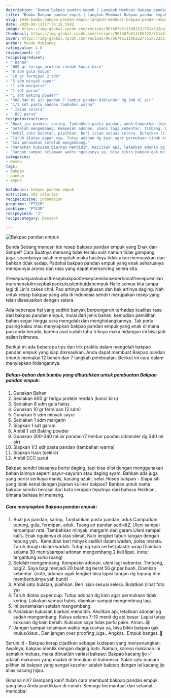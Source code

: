 ```yaml
---
description: "Bumbu Bakpao pandan empuk | Langkah Membuat Bakpao pandan empuk Yang Bisa Manjain Lidah"
title: "Bumbu Bakpao pandan empuk | Langkah Membuat Bakpao pandan empuk Yang Bisa Manjain Lidah"
slug: 1036-bumbu-bakpao-pandan-empuk-langkah-membuat-bakpao-pandan-empuk-yang-bisa-manjain-lidah
date: 2020-08-11T17:36:28.550Z
image: https://img-global.cpcdn.com/recipes/967b67e611106222/751x532cq70/bakpao-pandan-empuk-foto-resep-utama.jpg
thumbnail: https://img-global.cpcdn.com/recipes/967b67e611106222/751x532cq70/bakpao-pandan-empuk-foto-resep-utama.jpg
cover: https://img-global.cpcdn.com/recipes/967b67e611106222/751x532cq70/bakpao-pandan-empuk-foto-resep-utama.jpg
author: Maude McKinney
ratingvalue: 4.8
reviewcount: 12
recipeingredient:
- " Bahan"
- "600 gr terigu protein rendah kunci biru"
- "8 sdm gula halus"
- "10 gr fermipan 2 sdm"
- "5 sdm minyak sayur"
- "1 sdm margarin"
- "1 sdt garam"
- "1 sdt Baking powder"
- "300-340 ml air pandan 7 lembar pandan diblender dg 340 ml air"
- "1/3 sdt pasta pandan tambahan warna"
- " Isian selera"
- " DCC parut"
recipeinstructions:
- "Buat jus pandan, saring. Tambahkan pasta pandan, aduk.Campurkan tepung, gula, fermipan, aduk. Tuang air pandan sedikit2. Uleni sampai tercampur rata. Tambahkan minyak, margarin dan garam.Uleni sampai kalis. Enak ngulenya di atas slimat. Kalo lengket taburi tangan dengan tepung yah.. Kemudian beri minyak sedikit dalam wadah, poles merata. Taruh dough dalam wadah. Tutup dg kain serbet/plastik wrap.Diamkan selama 30 menit/sampai adonan mengembang 2 kali lipat. (note; tergantung suhu ruang)"
- "Setelah mengembang. Kempeskn adonan, uleni lagi sebentar. Timbang, bagi2. Saya bagi menjadi 20 buah dg berat 56 gr per buah. Diamkan sebentar. (note, adonan agak lengket bisa lapisi tangan dg tepung dlm membentuknya yah bund)"
- "Ambil satu bulatan, pipihkan. Beri isian sesuai selera. Bulatkan (lihat foto ya)"
- "Taruh diatas paper cup. Tutup adonan dg kain agar permukaan tidak kering. Lakukan sampai habis, diamkan sampai mengembnag lagi."
- "Ini penamakan setelah mengembang."
- "Panaskan kukusan,biarkan mendidih. Kecilkan api, letakkan adonan yg sudah mengembang. Kukus selama 7-10 menit dg api besar. Lapisi tutup kukusan dg kain bersih. Kukusan saya tidak perlu pake. Aman..😁"
- "Jangan sampai kelamaan waktu ngukusnya ya, bisa bikin bakpao gak mulus/kisut.. Dan jangan over proofing juga.. Angkat.. Empuk banget..🤗"
categories:
- Resep
tags:
- bakpao
- pandan
- empuk

katakunci: bakpao pandan empuk 
nutrition: 193 calories
recipecuisine: Indonesian
preptime: "PT32M"
cooktime: "PT53M"
recipeyield: "2"
recipecategory: Dessert

---
```



![Bakpao pandan empuk](https://img-global.cpcdn.com/recipes/967b67e611106222/751x532cq70/bakpao-pandan-empuk-foto-resep-utama.jpg)

Bunda Sedang mencari ide resep bakpao pandan empuk yang Enak dan Simpel? Cara Buatnya memang tidak terlalu sulit namun tidak gampang juga. seandainya salah mengolah maka hasilnya tidak akan memuaskan dan bahkan tidak sedap. Padahal bakpao pandan empuk yang enak seharusnya mempunyai aroma dan rasa yang dapat memancing selera kita.

#resepbakpaokukus#resepbakpao#resepcemilansederhana#resepcemilanmurahenak#resepbakpaokukuslembutdanempuk Hallo semua kita jumpa lagi di Lin&#39;s cakes chnl. Pao artinya bungkusan dan bak artinya daging. Nah untuk resep bakpao yang ada di Indonesia sendiri merupakan resep yang telah disesuaikan dengan selera.

Ada beberapa hal yang sedikit banyak berpengaruh terhadap kualitas rasa dari bakpao pandan empuk, mulai dari jenis bahan, kemudian pemilihan bahan segar hingga cara mengolah dan menghidangkannya. Tak perlu pusing kalau mau menyiapkan bakpao pandan empuk yang enak di mana pun anda berada, karena asal sudah tahu triknya maka hidangan ini bisa jadi sajian istimewa.


Berikut ini ada beberapa tips dan trik praktis dalam mengolah bakpao pandan empuk yang siap dikreasikan. Anda dapat membuat Bakpao pandan empuk memakai 12 bahan dan 7 langkah pembuatan. Berikut ini cara dalam menyiapkan hidangannya.

<!--inarticleads1-->

##### Bahan-bahan dan bumbu yang dibutuhkan untuk pembuatan Bakpao pandan empuk:

1. Gunakan  Bahan
1. Sediakan 600 gr terigu protein rendah (kunci biru)
1. Sediakan 8 sdm gula halus
1. Gunakan 10 gr fermipan (2 sdm)
1. Gunakan 5 sdm minyak sayur
1. Sediakan 1 sdm margarin
1. Siapkan 1 sdt garam
1. Ambil 1 sdt Baking powder
1. Gunakan 300-340 ml air pandan (7 lembar pandan diblender dg 340 ml air)
1. Siapkan 1/3 sdt pasta pandan (tambahan warna)
1. Siapkan  Isian (selera)
1. Ambil  DCC parut


Bakpao sendiri biasanya berisi daging, tapi bisa diisi dengan menggunakan bahan lainnya seperti sayur-sayuran atau daging ayam. Bahkan ada juga yang berisi serikaya manis, kacang azuki, selai. Resep bakpao - Siapa sih yang tidak kenal dengan jajanan kuliner bakpao? Bahkan untuk nama bakpao sendiri berasal dari kata serapan tepatnya dari bahasa Hokkian, dimana bahasa ini memang. 

<!--inarticleads2-->

##### Cara menyiapkan Bakpao pandan empuk:

1. Buat jus pandan, saring. Tambahkan pasta pandan, aduk.Campurkan tepung, gula, fermipan, aduk. Tuang air pandan sedikit2. Uleni sampai tercampur rata. Tambahkan minyak, margarin dan garam.Uleni sampai kalis. Enak ngulenya di atas slimat. Kalo lengket taburi tangan dengan tepung yah.. Kemudian beri minyak sedikit dalam wadah, poles merata. Taruh dough dalam wadah. Tutup dg kain serbet/plastik wrap.Diamkan selama 30 menit/sampai adonan mengembang 2 kali lipat. (note; tergantung suhu ruang)
1. Setelah mengembang. Kempeskn adonan, uleni lagi sebentar. Timbang, bagi2. Saya bagi menjadi 20 buah dg berat 56 gr per buah. Diamkan sebentar. (note, adonan agak lengket bisa lapisi tangan dg tepung dlm membentuknya yah bund)
1. Ambil satu bulatan, pipihkan. Beri isian sesuai selera. Bulatkan (lihat foto ya)
1. Taruh diatas paper cup. Tutup adonan dg kain agar permukaan tidak kering. Lakukan sampai habis, diamkan sampai mengembnag lagi.
1. Ini penamakan setelah mengembang.
1. Panaskan kukusan,biarkan mendidih. Kecilkan api, letakkan adonan yg sudah mengembang. Kukus selama 7-10 menit dg api besar. Lapisi tutup kukusan dg kain bersih. Kukusan saya tidak perlu pake. Aman..😁
1. Jangan sampai kelamaan waktu ngukusnya ya, bisa bikin bakpao gak mulus/kisut.. Dan jangan over proofing juga.. Angkat.. Empuk banget..🤗


Seruni.id - Bakpao kerap dijadikan sebagai kudapan yang menyenangkan. Awalnya, bakpao identik dengan daging babi. Namun, karena makanan ini semakin meluas, maka dibuatlah variasi bakpao. Bakpao kacang Ijo ✅ adalah makanan yang mudah di temukan di Indonesia. Salah satu macam pilihan isi bakpao yang sangat kesohor adalah bakpao dengan isi kacang ijo alias kacang hijau. 

Gimana nih? Gampang kan? Itulah cara membuat bakpao pandan empuk yang bisa Anda praktikkan di rumah. Semoga bermanfaat dan selamat mencoba!
